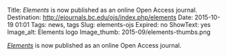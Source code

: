 Title: <em>Elements</em> is now published as an online Open Access journal.  
Destination: http://ejournals.bc.edu/ojs/index.php/elements
Date: 2015-10-19 01:01
Tags: news, tags 
Slug: elements-ojs 
Expired: no
ShowText: yes
Image_alt: Elements logo
Image_thumb: 2015-09/elements-thumbs.png

<em><a href="http://ejournals.bc.edu/ojs/index.php/elements">Elements</a></em> is now published as an online Open Access journal.
